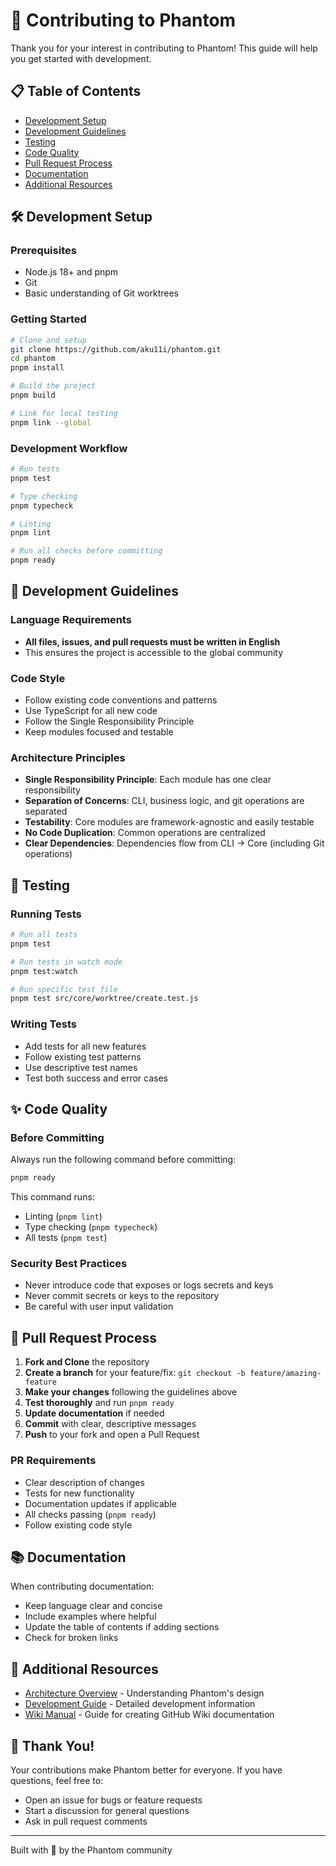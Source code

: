 # 🤝 Contributing to Phantom

Thank you for your interest in contributing to Phantom! This guide will help you get started with development.

## 📋 Table of Contents

- [Development Setup](#development-setup)
- [Development Guidelines](#development-guidelines)
- [Testing](#testing)
- [Code Quality](#code-quality)
- [Pull Request Process](#pull-request-process)
- [Documentation](#documentation)
- [Additional Resources](#additional-resources)

## 🛠️ Development Setup

### Prerequisites

- Node.js 18+ and pnpm
- Git
- Basic understanding of Git worktrees

### Getting Started

```bash
# Clone and setup
git clone https://github.com/aku11i/phantom.git
cd phantom
pnpm install

# Build the project
pnpm build

# Link for local testing
pnpm link --global
```

### Development Workflow

```bash
# Run tests
pnpm test

# Type checking
pnpm typecheck

# Linting
pnpm lint

# Run all checks before committing
pnpm ready
```

## 📝 Development Guidelines

### Language Requirements

- **All files, issues, and pull requests must be written in English**
- This ensures the project is accessible to the global community

### Code Style

- Follow existing code conventions and patterns
- Use TypeScript for all new code
- Follow the Single Responsibility Principle
- Keep modules focused and testable

### Architecture Principles

- **Single Responsibility Principle**: Each module has one clear responsibility
- **Separation of Concerns**: CLI, business logic, and git operations are separated
- **Testability**: Core modules are framework-agnostic and easily testable
- **No Code Duplication**: Common operations are centralized
- **Clear Dependencies**: Dependencies flow from CLI → Core (including Git operations)

## 🧪 Testing

### Running Tests

```bash
# Run all tests
pnpm test

# Run tests in watch mode
pnpm test:watch

# Run specific test file
pnpm test src/core/worktree/create.test.js
```

### Writing Tests

- Add tests for all new features
- Follow existing test patterns
- Use descriptive test names
- Test both success and error cases

## ✨ Code Quality

### Before Committing

Always run the following command before committing:

```bash
pnpm ready
```

This command runs:
- Linting (`pnpm lint`)
- Type checking (`pnpm typecheck`)
- All tests (`pnpm test`)

### Security Best Practices

- Never introduce code that exposes or logs secrets and keys
- Never commit secrets or keys to the repository
- Be careful with user input validation

## 🚀 Pull Request Process

1. **Fork and Clone** the repository
2. **Create a branch** for your feature/fix: `git checkout -b feature/amazing-feature`
3. **Make your changes** following the guidelines above
4. **Test thoroughly** and run `pnpm ready`
5. **Update documentation** if needed
6. **Commit** with clear, descriptive messages
7. **Push** to your fork and open a Pull Request

### PR Requirements

- Clear description of changes
- Tests for new functionality
- Documentation updates if applicable
- All checks passing (`pnpm ready`)
- Follow existing code style

## 📚 Documentation

When contributing documentation:

- Keep language clear and concise
- Include examples where helpful
- Update the table of contents if adding sections
- Check for broken links

## 📖 Additional Resources

- [Architecture Overview](./architecture.md) - Understanding Phantom's design
- [Development Guide](./development.md) - Detailed development information
- [Wiki Manual](./wiki-manual.md) - Guide for creating GitHub Wiki documentation

## 🙏 Thank You!

Your contributions make Phantom better for everyone. If you have questions, feel free to:
- Open an issue for bugs or feature requests
- Start a discussion for general questions
- Ask in pull request comments

---

Built with 👻 by the Phantom community